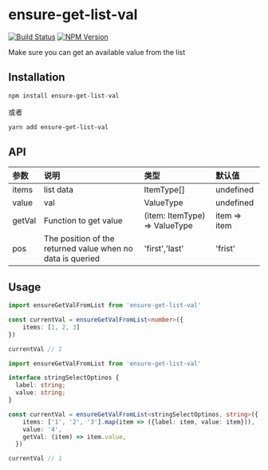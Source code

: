 # ensure-get-list-val

[![Build Status](https://www.travis-ci.org/wsafight/ensure-get-list-val.svg?branch=main)](https://www.travis-ci.org/wsafight/ensure-get-list-val)
[![NPM Version](https://badgen.net/npm/v/ensure-get-list-val)](https://www.npmjs.com/package/ensure-get-list-val)

Make sure you can get an available value from the list


## Installation

```bash
npm install ensure-get-list-val
```

或者

```bash
yarn add ensure-get-list-val
```

## API

| 参数 | 说明 | 类型 | 默认值 |
| :----| :---- | :---- | :---- |
| items | list data | ItemType[] | undefined |
| value | val  | ValueType | undefined |
| getVal | Function to get value | (item: ItemType) => ValueType | item => item |
| pos | The position of the returned value when no data is queried  | 'first','last' | 'frist' |

## Usage

```ts
import ensureGetValFromList from 'ensure-get-list-val'

const currentVal = ensureGetValFromList<number>({
    items: [1, 2, 3]
})

currentVal // 1
```

```ts
import ensureGetValFromList from 'ensure-get-list-val'

interface stringSelectOptinos {
  label: string;
  value: string;
}

const currentVal = ensureGetValFromList<stringSelectOptinos, string>({
    items: ['1', '2', '3'].map(item => ({label: item, value: item})),
    value: '4',
    getVal: (item) => item.value,
  })

currentVal // 1
```

